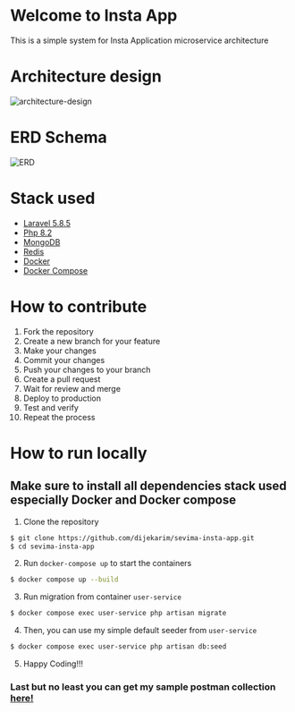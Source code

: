 # Welcome to Insta App
This is a simple system for Insta Application microservice architecture

# Architecture design
![architecture-design](inosoft-university-registration-Architecture.drawio.png)

# ERD Schema
![ERD](./inosoft-university-registration-ERD.drawio.png)

# Stack used
- [Laravel 5.8.5](https://laravel.com/)
- [Php 8.2](https://www.php.net/) 
- [MongoDB](https://www.mongodb.com/)
- [Redis](https://redis.io/)
- [Docker](https://www.docker.com/)
- [Docker Compose](https://docs.docker.com/compose/)

# How to contribute
1. Fork the repository
2. Create a new branch for your feature
3. Make your changes
4. Commit your changes
5. Push your changes to your branch
6. Create a pull request
7. Wait for review and merge
8. Deploy to production
9. Test and verify
10. Repeat the process

# How to run locally
## Make sure to install all dependencies stack used especially Docker and Docker compose
1. Clone the repository
```bash
$ git clone https://github.com/dijekarim/sevima-insta-app.git
$ cd sevima-insta-app
```

2. Run `docker-compose up` to start the containers
```bash
$ docker compose up --build
```

3. Run migration from container `user-service`
```bash
$ docker compose exec user-service php artisan migrate
```

4. Then, you can use my simple default seeder from `user-service`
```bash
$ docker compose exec user-service php artisan db:seed
```

5. Happy Coding!!!

### Last but no least you can get my sample postman collection [here!](InoSoft.postman_collection.json)